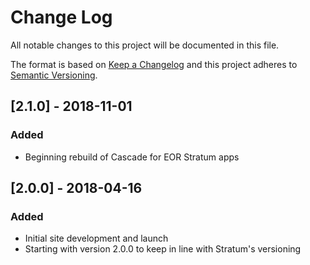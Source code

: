# Change Log
All notable changes to this project will be documented in this file.

The format is based on [Keep a Changelog](http://keepachangelog.com/) 
and this project adheres to [Semantic Versioning](http://semver.org/).

## [2.1.0] - 2018-11-01
### Added
- Beginning rebuild of Cascade for EOR Stratum apps


## [2.0.0] - 2018-04-16
### Added
- Initial site development and launch
- Starting with version 2.0.0 to keep in line with Stratum's versioning